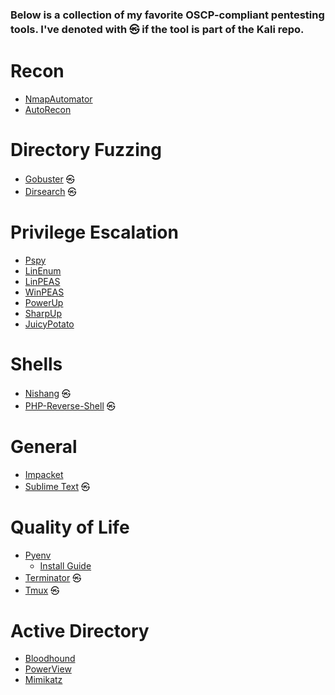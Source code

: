 ### Below is a collection of my favorite OSCP-compliant pentesting tools. I've denoted with ㉿ if the tool is part of the Kali repo.

# Recon
* [NmapAutomator](https://github.com/21y4d/nmapAutomator)
* [AutoRecon](https://github.com/Tib3rius/AutoRecon)

# Directory Fuzzing
* [Gobuster](https://github.com/OJ/gobuster) ㉿
* [Dirsearch](https://github.com/maurosoria/dirsearch) ㉿

# Privilege Escalation
* [Pspy](https://github.com/DominicBreuker/pspy)
* [LinEnum](https://github.com/rebootuser/LinEnum)
* [LinPEAS](https://github.com/carlospolop/privilege-escalation-awesome-scripts-suite/tree/master/linPEAS)
* [WinPEAS](https://github.com/carlospolop/privilege-escalation-awesome-scripts-suite/tree/master/winPEAS)
* [PowerUp](https://github.com/PowerShellEmpire/PowerTools/blob/master/PowerUp/PowerUp.ps1)
* [SharpUp](https://github.com/GhostPack/SharpUp)
* [JuicyPotato](https://github.com/ohpe/juicy-potato)

# Shells
* [Nishang](https://github.com/samratashok/nishang/blob/master/Shells/Invoke-PowerShellTcp.ps1) ㉿
* [PHP-Reverse-Shell](https://github.com/pentestmonkey/php-reverse-shell/blob/master/php-reverse-shell.php) ㉿

# General 
* [Impacket](https://github.com/SecureAuthCorp/impacket)
* [Sublime Text](https://www.sublimetext.com/docs/linux_repositories.html) ㉿

# Quality of Life
* [Pyenv](https://github.com/pyenv/pyenv)
  * [Install Guide](https://www.kali.org/docs/general-use/using-eol-python-versions/)
* [Terminator](https://github.com/gnome-terminator/terminator) ㉿
* [Tmux](https://github.com/tmux/tmux/wiki) ㉿

# Active Directory
* [Bloodhound](https://github.com/BloodHoundAD/BloodHound)
* [PowerView](https://github.com/PowerShellMafia/PowerSploit/blob/master/Recon/PowerView.ps1)
* [Mimikatz](https://github.com/gentilkiwi/mimikatz/)
